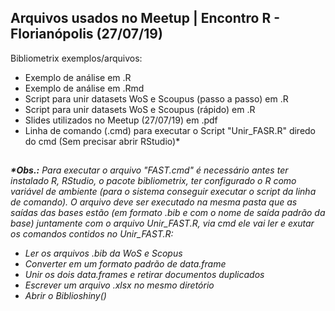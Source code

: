 ## Arquivos usados no Meetup | Encontro R - Florianópolis (27/07/19)

Bibliometrix exemplos/arquivos:

- Exemplo de análise em .R
- Exemplo de análise em .Rmd
- Script para unir datasets WoS e Scoupus (passo a passo) em .R
- Script para unir datasets WoS e Scoupus (rápido) em .R
- Slides utilizados no Meetup (27/07/19) em .pdf
- Linha de comando (.cmd) para executar o Script "Unir_FASR.R" diredo do cmd (Sem precisar abrir RStudio)*

##

*__*Obs.:__ Para executar o arquivo "FAST.cmd" é necessário antes ter instalado R, RStudio, o pacote bibliometrix, ter configurado o R como variável de ambiente (para o sistema conseguir executar o script da linha de comando). O arquivo deve ser executado na mesma pasta que as saídas das bases estão (em formato .bib e com o nome de saída padrão da base) juntamente com o arquivo Unir_FAST.R, via cmd ele vai ler e exutar os comandos contidos no Unir_FAST.R:*

- *Ler os arquivos .bib da WoS e Scopus*
- *Converter em um formato padrão de data.frame*
- *Unir os dois data.frames e retirar documentos duplicados*
- *Escrever um arquivo .xlsx no mesmo diretório*
- *Abrir o Biblioshiny()*
